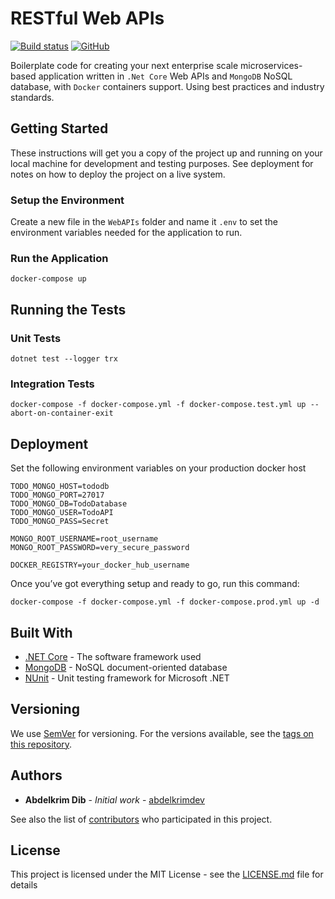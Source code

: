 # RESTful Web APIs
[![Build status](https://abdelkrimdev.visualstudio.com/RESTful%20Web%20APIs/_apis/build/status/RESTful%20Web%20APIs%20Main%20Pipeline)](https://abdelkrimdev.visualstudio.com/RESTful%20Web%20APIs/_build/latest?definitionId=4)
[![GitHub](https://img.shields.io/github/license/mashape/apistatus.svg?style=popout)](https://github.com/abdelkrimdev/restful-web-apis/blob/master/LICENSE)

Boilerplate code for creating your next enterprise scale microservices-based application written in `.Net Core` Web APIs and `MongoDB` NoSQL database, with `Docker` containers support. Using best practices and industry standards.

## Getting Started

These instructions will get you a copy of the project up and running on your local machine for development and testing purposes. See deployment for notes on how to deploy the project on a live system.

### Setup the Environment

Create a new file in the `WebAPIs` folder and name it `.env` to set the environment variables needed for the application to run.

### Run the Application

```
docker-compose up
```

## Running the Tests

### Unit Tests

```
dotnet test --logger trx
```

### Integration Tests

```
docker-compose -f docker-compose.yml -f docker-compose.test.yml up --abort-on-container-exit
```

## Deployment

Set the following environment variables on your production docker host

```
TODO_MONGO_HOST=tododb
TODO_MONGO_PORT=27017
TODO_MONGO_DB=TodoDatabase
TODO_MONGO_USER=TodoAPI
TODO_MONGO_PASS=Secret

MONGO_ROOT_USERNAME=root_username
MONGO_ROOT_PASSWORD=very_secure_password

DOCKER_REGISTRY=your_docker_hub_username
```

Once you’ve got everything setup and ready to go, run this command:

```
docker-compose -f docker-compose.yml -f docker-compose.prod.yml up -d
```

## Built With

* [.NET Core](https://docs.microsoft.com/en-us/dotnet/core/) - The software framework used
* [MongoDB](https://docs.mongodb.com/) - NoSQL document-oriented database
* [NUnit](https://github.com/nunit/docs/wiki/) - Unit testing framework for Microsoft .NET

## Versioning

We use [SemVer](http://semver.org/) for versioning. For the versions available, see the [tags on this repository](https://github.com/abdelkrimdev/restful-web-apis/tags). 

## Authors

* **Abdelkrim Dib** - *Initial work* - [abdelkrimdev](https://github.com/abdelkrimdev)

See also the list of [contributors](https://github.com/abdelkrimdev/restful-web-apis/graphs/contributors) who participated in this project.

## License

This project is licensed under the MIT License - see the [LICENSE.md](https://github.com/abdelkrimdev/restful-web-apis/blob/master/LICENSE) file for details
